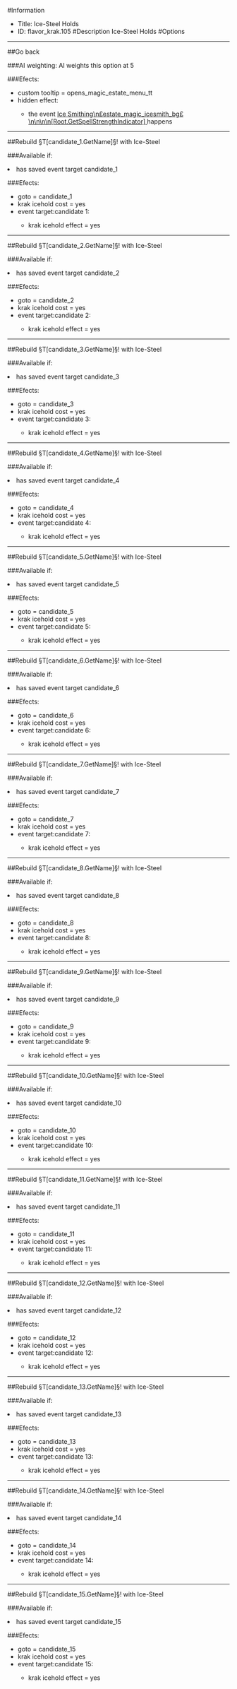 #Information
 - Title: Ice-Steel Holds
 - ID: flavor_krak.105
#Description
Ice-Steel Holds
#Options

___
##Go back

###AI weighting:
AI weights this option at 5


###Efects:<ul><li>custom tooltip = opens_magic_estate_menu_tt</li><li>hidden effect:</li><ul><li>the event [    Ice Smithing\n£estate_magic_icesmith_bg£\n\n\n\n[Root.GetSpellStrengthIndicator]                                   ](../events/ice_smithing_npsestate_magic_icesmith_bgps_n_n_n_n_root_getspellstrengthindicator.md) happens</li></ul></ul>

___
##Rebuild §T[candidate_1.GetName]§! with Ice-Steel

###Available if:
<li>has saved event target candidate_1</li>

###Efects:<ul><li>goto = candidate_1</li><li>krak icehold cost = yes</li><li>event target:candidate 1:</li><ul><li>krak icehold effect = yes</li></ul></ul>

___
##Rebuild §T[candidate_2.GetName]§! with Ice-Steel

###Available if:
<li>has saved event target candidate_2</li>

###Efects:<ul><li>goto = candidate_2</li><li>krak icehold cost = yes</li><li>event target:candidate 2:</li><ul><li>krak icehold effect = yes</li></ul></ul>

___
##Rebuild §T[candidate_3.GetName]§! with Ice-Steel

###Available if:
<li>has saved event target candidate_3</li>

###Efects:<ul><li>goto = candidate_3</li><li>krak icehold cost = yes</li><li>event target:candidate 3:</li><ul><li>krak icehold effect = yes</li></ul></ul>

___
##Rebuild §T[candidate_4.GetName]§! with Ice-Steel

###Available if:
<li>has saved event target candidate_4</li>

###Efects:<ul><li>goto = candidate_4</li><li>krak icehold cost = yes</li><li>event target:candidate 4:</li><ul><li>krak icehold effect = yes</li></ul></ul>

___
##Rebuild §T[candidate_5.GetName]§! with Ice-Steel

###Available if:
<li>has saved event target candidate_5</li>

###Efects:<ul><li>goto = candidate_5</li><li>krak icehold cost = yes</li><li>event target:candidate 5:</li><ul><li>krak icehold effect = yes</li></ul></ul>

___
##Rebuild §T[candidate_6.GetName]§! with Ice-Steel

###Available if:
<li>has saved event target candidate_6</li>

###Efects:<ul><li>goto = candidate_6</li><li>krak icehold cost = yes</li><li>event target:candidate 6:</li><ul><li>krak icehold effect = yes</li></ul></ul>

___
##Rebuild §T[candidate_7.GetName]§! with Ice-Steel

###Available if:
<li>has saved event target candidate_7</li>

###Efects:<ul><li>goto = candidate_7</li><li>krak icehold cost = yes</li><li>event target:candidate 7:</li><ul><li>krak icehold effect = yes</li></ul></ul>

___
##Rebuild §T[candidate_8.GetName]§! with Ice-Steel

###Available if:
<li>has saved event target candidate_8</li>

###Efects:<ul><li>goto = candidate_8</li><li>krak icehold cost = yes</li><li>event target:candidate 8:</li><ul><li>krak icehold effect = yes</li></ul></ul>

___
##Rebuild §T[candidate_9.GetName]§! with Ice-Steel

###Available if:
<li>has saved event target candidate_9</li>

###Efects:<ul><li>goto = candidate_9</li><li>krak icehold cost = yes</li><li>event target:candidate 9:</li><ul><li>krak icehold effect = yes</li></ul></ul>

___
##Rebuild §T[candidate_10.GetName]§! with Ice-Steel

###Available if:
<li>has saved event target candidate_10</li>

###Efects:<ul><li>goto = candidate_10</li><li>krak icehold cost = yes</li><li>event target:candidate 10:</li><ul><li>krak icehold effect = yes</li></ul></ul>

___
##Rebuild §T[candidate_11.GetName]§! with Ice-Steel

###Available if:
<li>has saved event target candidate_11</li>

###Efects:<ul><li>goto = candidate_11</li><li>krak icehold cost = yes</li><li>event target:candidate 11:</li><ul><li>krak icehold effect = yes</li></ul></ul>

___
##Rebuild §T[candidate_12.GetName]§! with Ice-Steel

###Available if:
<li>has saved event target candidate_12</li>

###Efects:<ul><li>goto = candidate_12</li><li>krak icehold cost = yes</li><li>event target:candidate 12:</li><ul><li>krak icehold effect = yes</li></ul></ul>

___
##Rebuild §T[candidate_13.GetName]§! with Ice-Steel

###Available if:
<li>has saved event target candidate_13</li>

###Efects:<ul><li>goto = candidate_13</li><li>krak icehold cost = yes</li><li>event target:candidate 13:</li><ul><li>krak icehold effect = yes</li></ul></ul>

___
##Rebuild §T[candidate_14.GetName]§! with Ice-Steel

###Available if:
<li>has saved event target candidate_14</li>

###Efects:<ul><li>goto = candidate_14</li><li>krak icehold cost = yes</li><li>event target:candidate 14:</li><ul><li>krak icehold effect = yes</li></ul></ul>

___
##Rebuild §T[candidate_15.GetName]§! with Ice-Steel

###Available if:
<li>has saved event target candidate_15</li>

###Efects:<ul><li>goto = candidate_15</li><li>krak icehold cost = yes</li><li>event target:candidate 15:</li><ul><li>krak icehold effect = yes</li></ul></ul>
